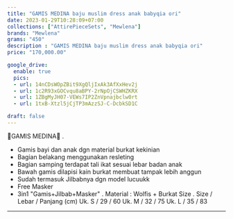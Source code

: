 ```yaml
---
title: "GAMIS MEDINA baju muslim dress anak babyqia ori"
date: 2023-01-29T10:28:09+07:00
collections: ["AttirePieceSets", "Mewlena"]
brands: "Mewlena"
grams: "450"
description : "GAMIS MEDINA baju muslim dress anak babyqia ori"
price: "170,000.00"

google_drive:
  enable: true
  pics:
  - url: 14nCDsWOpZBit9XgQljIxAk3AfXxHev2j
  - url: 1c2R93xGOCvqu8aBPY-2rNpOjCSWHZKRX
  - url: 1ZBgMyJH07-VEWs7IP2ZnVpnajbclw0rt
  - url: 1txB-Xtzl5jCjTP3mAzzSJ-C-DcbkSD1C

draft: false
---
```


🎀GAMIS MEDINA🎀
.
* Gamis bayi dan anak dgn material burkat kekinian
* Bagian belakang menggunakan resleting
* Bagian samping terdapat tali ikat sesuai lebar badan anak
* Bawah gamis dilapisi kain burkat membuat tampak lebih anggun
* Sudah termasuk Jilbabnya dgn model lucuukk
* Free Masker
* 3in1 "Gamis+Jilbab+Masker"
.
Material : Wolfis + Burkat
Size 
.
Size / Lebar / Panjang (cm)
Uk. S / 29 / 60
Uk. M / 32 / 75
Uk. L / 35 / 83

---------   
